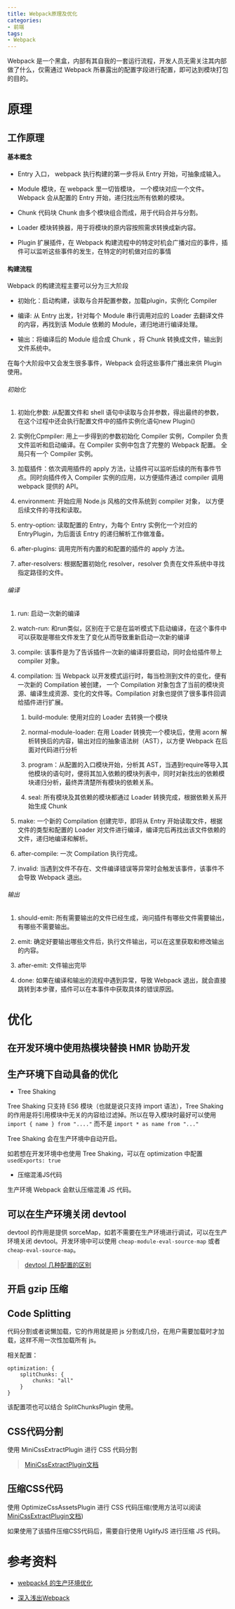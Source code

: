 ```yaml
---
title: Webpack原理及优化
categories:
- 前端
tags:
- Webpack
---
```


Webpack 是一个黑盒，内部有其自我的一套运行流程，开发人员无需关注其内部做了什么，仅需通过 Webpack 所暴露出的配置字段进行配置，即可达到模块打包的目的。

# 原理

## 工作原理

#### 基本概念

+ Entry 入口， webpack 执行构建的第一步将从 Entry 开始，可抽象成输入。

+ Module 模块，在 webpack 里一切皆模块， 一个模块对应一个文件。 Webpack 会从配置的 Entry 开始，递归找出所有依赖的模块。

+ Chunk 代码块 Chunk 由多个模块组合而成，用于代码合并与分割。

+ Loader 模块转换器，用于将模块的原内容按照需求转换成新内容。

+ Plugin 扩展插件，在 Webpack 构建流程中的特定时机会广播对应的事件，插件可以监听这些事件的发生，在特定的时机做对应的事情

<!-- more -->

#### 构建流程

Webpack 的构建流程主要可以分为三大阶段

+ 初始化：启动构建，读取与合并配置参数，加载plugin，实例化 Compiler

+ 编译: 从 Entry 出发，针对每个 Module 串行调用对应的 Loader 去翻译文件的内容，再找到该 Module 依赖的 Module，递归地进行编译处理。

+ 输出：将编译后的 Module 组合成 Chunk ，将 Chunk 转换成文件，输出到文件系统中。

在每个大阶段中又会发生很多事件，Webpack 会将这些事件广播出来供 Plugin 使用。

###### 初始化

1. 初始化参数: 从配置文件和 shell 语句中读取与合并参数，得出最终的参数，在这个过程中还会执行配置文件中的插件实例化语句new Plugin()

2. 实例化Cpmpiler: 用上一步得到的参数初始化 Compiler 实例，Compiler 负责文件监听和启动编译。在 Compiler 实例中包含了完整的 Webpack 配置。 全局只有一个 Compiler 实例。

3. 加载插件：依次调用插件的 apply 方法，让插件可以监听后续的所有事件节点。同时向插件传入 Compiler 实例的应用，以方便插件通过 compiler 调用 webpack 提供的 API。

4. environment: 开始应用 Node.js 风格的文件系统到 compiler 对象， 以方便后续文件的寻找和读取。

5. entry-option: 读取配置的 Entry，为每个 Entry 实例化一个对应的 EntryPlugin，为后面该 Entry 的递归解析工作做准备。

6. after-plugins: 调用完所有内置的和配置的插件的 apply 方法。

7. after-resolvers: 根据配置初始化 resolver，resolver 负责在文件系统中寻找指定路径的文件。

###### 编译

1. run: 启动一次新的编译

2. watch-run: 和run类似，区别在于它是在监听模式下启动编译，在这个事件中可以获取是哪些文件发生了变化从而导致重新启动一次新的编译

3. compile: 该事件是为了告诉插件一次新的编译将要启动，同时会给插件带上 compiler 对象。

4. compilation: 当 Webpack 以开发模式运行时，每当检测到文件的变化，便有一次新的 Compilation 被创建， 一个 Compilation 对象包含了当前的模块资源、编译生成资源、变化的文件等。Compilation 对象也提供了很多事件回调给插件进行扩展。

    1. build-module: 使用对应的 Loader 去转换一个模块

    2. normal-module-loader: 在用 Loader 转换完一个模块后，使用 acorn 解析转换后的内容，输出对应的抽象语法树（AST），以方便 Webpack 在后面对代码进行分析

    3. program：从配置的入口模块开始，分析其 AST，当遇到require等导入其他模块的语句时，便将其加入依赖的模块列表中，同时对新找出的依赖模块递归分析，最终弄清楚所有模块的依赖关系。

    4. seal: 所有模块及其依赖的模块都通过 Loader 转换完成，根据依赖关系开始生成 Chunk

5. make: 一个新的 Compilation 创建完毕，即将从 Entry 开始读取文件，根据文件的类型和配置的 Loader 对文件进行编译，编译完后再找出该文件依赖的文件，递归地编译和解析。

6. after-compile: 一次 Compilation 执行完成。

7. invalid: 当遇到文件不存在、文件编译错误等异常时会触发该事件，该事件不会导致 Webpack 退出。

###### 输出

1. should-emit: 所有需要输出的文件已经生成，询问插件有哪些文件需要输出，有哪些不需要输出。

2. emit: 确定好要输出哪些文件后，执行文件输出，可以在这里获取和修改输出的内容。

3. after-emit: 文件输出完毕

4. done: 如果在编译和输出的流程中遇到异常，导致 Webpack 退出，就会直接跳转到本步骤，插件可以在本事件中获取具体的错误原因。


# 优化

## 在开发环境中使用热模块替换 HMR 协助开发

## 生产环境下自动具备的优化

+ Tree Shaking

Tree Shaking 只支持 ES6 模块（也就是说只支持 import 语法），Tree Shaking 的作用是将引用模块中无关的内容给过滤掉。所以在导入模块时最好可以使用 `import { name } from "...."` 而不是 `import * as name from "..."`

Tree Shaking 会在生产环境中自动开启。

如若想在开发环境中也使用 Tree Shaking，可以在 optimization 中配置 `usedExports: true`

+ 压缩混淆JS代码

生产环境 Webpack 会默认压缩混淆 JS 代码。

## 可以在生产环境关闭 devtool

devtool 的作用是提供 sorceMap，如若不需要在生产环境进行调试，可以在生产环境关闭 devtool。开发环境中可以使用 `cheap-module-eval-source-map` 或者 `cheap-eval-source-map`。

> [devtool 几种配置的区别](https://www.webpackjs.com/configuration/devtool/)

## 开启 gzip 压缩

## Code Splitting

代码分割或者说懒加载，它的作用就是把 js 分割成几份，在用户需要加载时才加载，这样不用一次性加载所有 js。

相关配置：

```
optimization: {
    splitChunks: {
        chunks: "all"
    }
}
```

该配置项也可以结合 SplitChunksPlugin 使用。

## CSS代码分割

使用 MiniCssExtractPlugin 进行 CSS 代码分割

> [MiniCssExtractPlugin文档](https://webpack.js.org/plugins/mini-css-extract-plugin/)

## 压缩CSS代码

使用 OptimizeCssAssetsPlugin 进行 CSS 代码压缩(使用方法可以阅读[MiniCssExtractPlugin文档](https://webpack.js.org/plugins/mini-css-extract-plugin/))

如果使用了该插件压缩CSS代码后，需要自行使用 UglifyJS 进行压缩 JS 代码。

# 参考资料

+ [webpack4 的生产环境优化](https://segmentfault.com/a/1190000015836090)

+ [深入浅出Webpack](http://www.bookschina.com/7723448.htm)